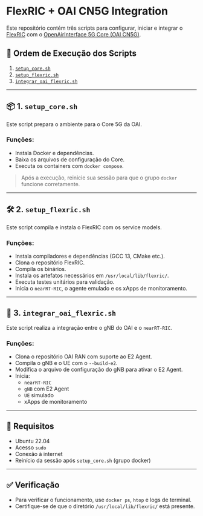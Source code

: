 
# FlexRIC + OAI CN5G Integration

Este repositório contém três scripts para configurar, iniciar e integrar o [FlexRIC](https://gitlab.eurecom.fr/mosaic5g/flexric) com o [OpenAirInterface 5G Core (OAI CN5G)](https://gitlab.eurecom.fr/oai/openairinterface5g).

## 📜 Ordem de Execução dos Scripts

1. [`setup_core.sh`](./setup_core.sh)
2. [`setup_flexric.sh`](./setup_flexric.sh)
3. [`integrar_oai_flexric.sh`](./integrar_oai_flexric.sh)

---

## 📦 1. `setup_core.sh`

Este script prepara o ambiente para o Core 5G da OAI.

### Funções:
- Instala Docker e dependências.
- Baixa os arquivos de configuração do Core.
- Executa os containers com `docker compose`.

> Após a execução, reinicie sua sessão para que o grupo `docker` funcione corretamente.

---

## 🛠️ 2. `setup_flexric.sh`

Este script compila e instala o FlexRIC com os service models.

### Funções:
- Instala compiladores e dependências (GCC 13, CMake etc.).
- Clona o repositório FlexRIC.
- Compila os binários.
- Instala os artefatos necessários em `/usr/local/lib/flexric/`.
- Executa testes unitários para validação.
- Inicia o `nearRT-RIC`, o agente emulado e os xApps de monitoramento.

---

## 🔗 3. `integrar_oai_flexric.sh`

Este script realiza a integração entre o gNB do OAI e o `nearRT-RIC`.

### Funções:
- Clona o repositório OAI RAN com suporte ao E2 Agent.
- Compila o gNB e o UE com o `--build-e2`.
- Modifica o arquivo de configuração do gNB para ativar o E2 Agent.
- Inicia:
  - `nearRT-RIC`
  - `gNB` com E2 Agent
  - `UE` simulado
  - xApps de monitoramento

---

## 📌 Requisitos

- Ubuntu 22.04
- Acesso `sudo`
- Conexão à internet
- Reinício da sessão após `setup_core.sh` (grupo docker)

---

## ✅ Verificação

- Para verificar o funcionamento, use `docker ps`, `htop` e logs de terminal.
- Certifique-se de que o diretório `/usr/local/lib/flexric/` está presente.
